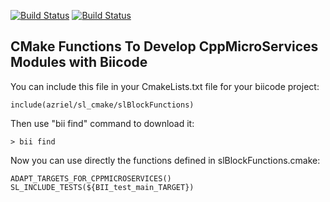[![Build Status](https://travis-ci.org/azriel91/sl_cmake.svg?branch=master)](https://travis-ci.org/azriel91/sl_cmake) [![Build Status](https://webapi.biicode.com/v1/badges/azriel/azriel/sl_cmake/master)](https://www.biicode.com/azriel/sl_cmake)

## CMake Functions To Develop CppMicroServices Modules with Biicode

You can include this file in your CmakeLists.txt file for your biicode project:

    include(azriel/sl_cmake/slBlockFunctions)

Then use "bii find" command to download it:

    > bii find

Now you can use directly the functions defined in slBlockFunctions.cmake:

    ADAPT_TARGETS_FOR_CPPMICROSERVICES()
    SL_INCLUDE_TESTS(${BII_test_main_TARGET})
